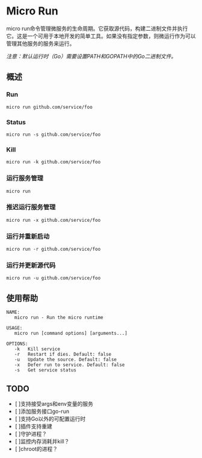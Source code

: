 # Micro Run
micro run命令管理微服务的生命周期。它获取源代码，构建二进制文件并执行它。这是一个可用于本地开发的简单工具。如果没有指定参数，则微运行作为可以管理其他服务的服务来运行。

*注意：默认运行时（Go）需要设置PATH和GOPATH中的Go二进制文件。*

## 概述

### Run

```
micro run github.com/service/foo
```

### Status

```
micro run -s github.com/service/foo
```

### Kill

```
micro run -k github.com/service/foo
```

### 运行服务管理

```
micro run
```

### 推迟运行服务管理

```
micro run -x github.com/service/foo
```

### 运行并重新启动

```
micro run -r github.com/service/foo
```

### 运行并更新源代码

```
micro run -u github.com/service/foo
```

## 使用帮助

```
NAME:
   micro run - Run the micro runtime

USAGE:
   micro run [command options] [arguments...]

OPTIONS:
   -k	Kill service
   -r	Restart if dies. Default: false
   -u	Update the source. Default: false
   -x	Defer run to service. Default: false
   -s	Get service status
```

## TODO
- [ ]支持接受args和env变量的服务
- [ ]添加服务接口go-run
- [ ]支持Go以外的可配置运行时
- [ ]插件支持重建
- [ ]守护进程？
- [ ]监控内存消耗并kill？
- [ ]chroot的进程？
